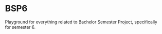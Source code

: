 # BSP6
Playground for everything related to Bachelor Semester Project, specifically for semester 6.
